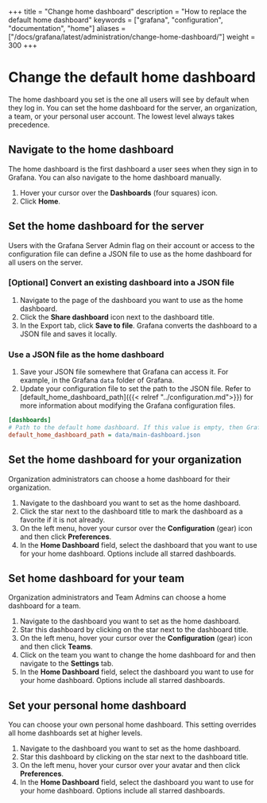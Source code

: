 +++
title = "Change home dashboard"
description = "How to replace the default home dashboard"
keywords = ["grafana", "configuration", "documentation", "home"]
aliases = ["/docs/grafana/latest/administration/change-home-dashboard/"]
weight = 300
+++

# Change the default home dashboard

The home dashboard you set is the one all users will see by default when they log in. You can set the home dashboard for the server, an organization, a team, or your personal user account. The lowest level always takes precedence.

## Navigate to the home dashboard

The home dashboard is the first dashboard a user sees when they sign in to Grafana. You can also navigate to the home dashboard manually.

1. Hover your cursor over the **Dashboards** (four squares) icon.
1. Click **Home**.

## Set the home dashboard for the server

Users with the Grafana Server Admin flag on their account or access to the configuration file can define a JSON file to use as the home dashboard for all users on the server.

### [Optional] Convert an existing dashboard into a JSON file

1. Navigate to the page of the dashboard you want to use as the home dashboard.
1. Click the **Share dashboard** icon next to the dashboard title.
1. In the Export tab, click **Save to file**. Grafana converts the dashboard to a JSON file and saves it locally.

### Use a JSON file as the home dashboard

1. Save your JSON file somewhere that Grafana can access it. For example, in the Grafana `data` folder of Grafana.
1. Update your configuration file to set the path to the JSON file. Refer to [default_home_dashboard_path]({{< relref "../configuration.md">}}) for more information about modifying the Grafana configuration files.

```ini
[dashboards]
# Path to the default home dashboard. If this value is empty, then Grafana uses StaticRootPath + "dashboards/home.json"
default_home_dashboard_path = data/main-dashboard.json
```

## Set the home dashboard for your organization

Organization administrators can choose a home dashboard for their organization.

1. Navigate to the dashboard you want to set as the home dashboard.
1. Click the star next to the dashboard title to mark the dashboard as a favorite if it is not already.
1. On the left menu, hover your cursor over the **Configuration** (gear) icon and then click **Preferences**.
1. In the **Home Dashboard** field, select the dashboard that you want to use for your home dashboard. Options include all starred dashboards.

## Set home dashboard for your team

Organization administrators and Team Admins can choose a home dashboard for a team.

1. Navigate to the dashboard you want to set as the home dashboard.
1. Star this dashboard by clicking on the star next to the dashboard title.
1. On the left menu, hover your cursor over the **Configuration** (gear) icon and then click **Teams**.
1. Click on the team you want to change the home dashboard for and then navigate to the **Settings** tab.
1. In the **Home Dashboard** field, select the dashboard you want to use for your home dashboard. Options include all starred dashboards.

## Set your personal home dashboard

You can choose your own personal home dashboard. This setting overrides all home dashboards set at higher levels.

1. Navigate to the dashboard you want to set as the home dashboard.
1. Star this dashboard by clicking on the star next to the dashboard title.
1. On the left menu, hover your cursor over your avatar and then click **Preferences**.
1. In the **Home Dashboard** field, select the dashboard you want to use for your home dashboard. Options include all starred dashboards.
